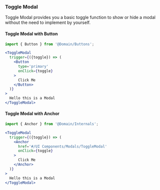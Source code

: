 ### Toggle Modal

Toggle Modal provides you a basic toggle function to
show or hide a modal without the need to implement
by yourself.

#### Toggle Modal with Button

```jsx
import { Button } from '@Domain/Buttons';

<ToggleModal
  trigger={({toggle}) => (
    <Button
      type='primary'
      onClick={toggle}
    >
      Click Me
    </Button>
  )}
>
  Hello this is a Modal
</ToggleModal>
```

#### Toggle Modal with Anchor

```jsx
import { Anchor } from '@Domain/Internals';

<ToggleModal
  trigger={({toggle}) => (
    <Anchor
      href='#/UI Components/Modals/ToggleModal'
      onClick={toggle}
    >
      Click Me
    </Anchor>
  )}
>
  Hello this is a Modal
</ToggleModal>
```
